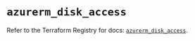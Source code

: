 # `azurerm_disk_access`

Refer to the Terraform Registry for docs: [`azurerm_disk_access`](https://registry.terraform.io/providers/hashicorp/azurerm/3.104.0/docs/resources/disk_access).
